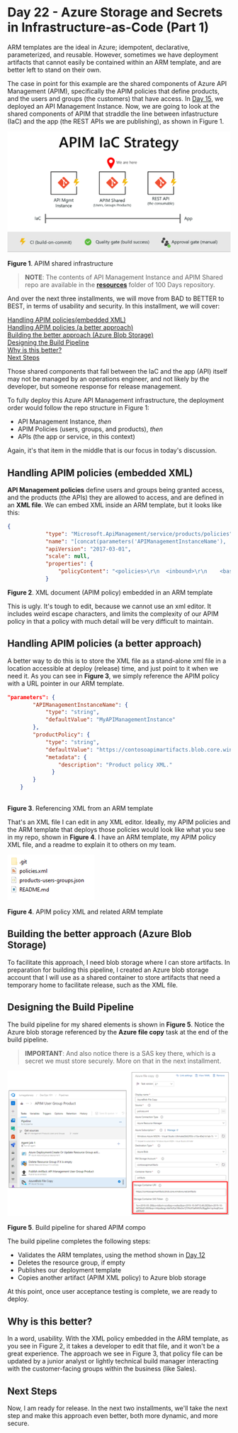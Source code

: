 # Day 22 - Azure Storage and Secrets in Infrastructure-as-Code (Part 1)

ARM templates are the ideal in Azure; idempotent, declarative, parameterized, and reusable. However, sometimes we have deployment artifacts that cannot easily be contained within an ARM template, and are better left to stand on their own.

The case in point for this example are the shared components of Azure API Management (APIM), specifically the APIM policies that define products, and the users and groups (the customers) that have access. In [Day 15](https://github.com/starkfell/100DaysOfIaC/blob/master/articles/day.15.ci.pt2.md), we deployed an API Management Instance. Now, we are going to look at the shared components of APIM that straddle the line between infastructure (IaC) and the app (the REST APIs we are publishing), as shown in Figure 1.

![APIM IaC Strategy](../images/day22/fig1.apim.iac.strategy.PNG)

**Figure 1**. APIM shared infrastructure

> **NOTE**: The contents of API Management Instance and APIM Shared repo are available in the [**resources**](https://github.com/starkfell/100DaysOfIaC/tree/master/resources) folder of 100 Days repository.

And over the next three installments, we will move from BAD to BETTER to BEST, in terms of usability and security. In this installment, we will cover:

[Handling APIM policies(embedded XML)](#handling-apim-policies) <br/>
[Handling APIM policies (a better approach)](#handling-apim-policies-a-better-approach) <br/>
[Building the better approach (Azure Blob Storage)](#building-the-better-approach-azure-blob-storage) <br/>
[Designing the Build Pipeline](#designing-the-build-pipeline) <br/>
[Why is this better?](#why-is-this-better) <br/>
[Next Steps](#next-steps) <br/>

Those shared components that fall between the IaC and the app (API) itself may not be managed by an operations engineer, and not likely by the developer, but someone response for release management.

To fully deploy this Azure API Management infrastructure, the deployment order would follow the repo structure in Figure 1:

- API Management Instance, *then*
- APIM Policies (users, groups, and products), *then*
- APIs (the app or service, in this context)

Again, it's that item in the middle that is our focus in today's discussion.

## Handling APIM policies (embedded XML)

**API Management policies** define users and groups being granted access, and the products (the APIs) they are allowed to access, and are defined in an **XML file**. We can embed XML inside an ARM template, but it looks like this:

``` JSON
{
            "type": "Microsoft.ApiManagement/service/products/policies",
            "name": "[concat(parameters('APIManagementInstanceName'), '/contosoproduct/policy')]",
            "apiVersion": "2017-03-01",
            "scale": null,
            "properties": {
                "policyContent": "<policies>\r\n  <inbound>\r\n    <base />\r\n    <rate-limit calls=\"20\" renewal-period=\"60\" />\r\n  </inbound>\r\n  <backend>\r\n    <base />\r\n  </backend>\r\n  <outbound>\r\n    <base />\r\n  </outbound>\r\n  <on-error>\r\n    <base />\r\n  </on-error>\r\n</policies>"
            }
```

**Figure 2**. XML document (APIM policy) embedded in an ARM template

This is ugly. It's tough to edit, because we cannot use an xml editor. It includes weird escape characters, and limits the complexity of our APIM policy in that a policy with much detail will be very difficult to maintain.

## Handling APIM policies (a better approach)

A better way to do this is to store the XML file as a stand-alone xml file in a location accessible at deploy (release) time, and just point to it when we need it. As you can see in **Figure 3**, we simply reference the APIM policy with a URL pointer in our ARM template.

``` JSON
"parameters": {
        "APIManagementInstanceName": {
            "type": "string",
            "defaultValue": "MyAPIManagementInstance"
        },
        "productPolicy": {
            "type": "string",
            "defaultValue": "https://contosoapimartifacts.blob.core.windows.net/artifacts/policies.xml",
            "metadata": {
                "description": "Product policy XML."
              }
        }
    }
    
```

**Figure 3**. Referencing XML from an ARM template

That's an XML file I can edit in any XML editor. Ideally, my APIM policies and the ARM template that deploys those policies would look like what you see in my repo, shown in **Figure 4**. I have an ARM template, my APIM policy XML file, and a readme to explain it to others on my team.

![APIM Shared Components](../images/day22/fig4.apim.shared.comps.PNG)

**Figure 4**. APIM policy XML and related ARM template

## Building the better approach (Azure Blob Storage)

To facilitate this approach, I need blob storage where I can store artifacts. In preparation for building this pipeline, I created an Azure blob storage account that I will use as a shared container to store artifacts that need a temporary home to facilitate release, such as the XML file.

## Designing the Build Pipeline

The build pipeline for my shared elements is shown in **Figure 5**. Notice the Azure blob storage referenced by the **Azure file copy** task at the end of the build pipeline.

> **IMPORTANT**: And also notice there is a SAS key there, which is a secret we must store securely. More on that in the next installment.

![APIM IaC Strategy](../images/day22/fig5.file.copy.to.blob.PNG)

**Figure 5**. Build pipeline for shared APIM compo

The build pipeline completes the following steps:

- Validates the ARM templates, using the method shown in [Day 12](https://github.com/starkfell/100DaysOfIaC/blob/master/articles/day.12.contin.integration.md)
- Deletes the resource group, if empty
- Publishes our deployment template
- Copies another artifact (APIM XML policy) to Azure blob storage

At this point, once user acceptance testing is complete, we are ready to deploy.

## Why is this better?

In a word, usability. With the XML policy embedded in the ARM template, as you see in Figure 2, it takes a developer to edit that file, and it won't be a great experience. The approach we see in Figure 3, that policy file can be updated by a junior analyst or lightly technical build manager interacting with the customer-facing groups within the business (like Sales).

## Next Steps

Now, I am ready for release. In the next two installments, we'll take the next step and make this approach even better, both more dynamic, and more secure.

